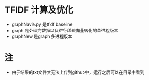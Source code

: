 # TFIDF 计算及优化
- graphNavie.py 是tfidf baseline
- graph 是处理完数据以及进行稀疏向量转化的单进程版本
- graphNew 是graph 多进程版本

# 注
- 由于结果的txt文件大无法上传到github中，运行之后可以在目录中看到
